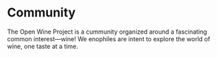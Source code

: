 # Community

The Open Wine Project is a cummunity organized around a fascinating common interest—wine! We enophiles are intent to explore the world of wine, one taste at a time.
